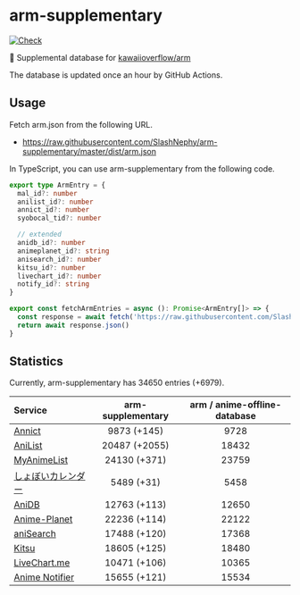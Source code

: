 # arm-supplementary

[![Check](https://github.com/SlashNephy/arm-supplementary/actions/workflows/check-node.yml/badge.svg)](https://github.com/SlashNephy/arm-supplementary/actions/workflows/check-node.yml)

💊 Supplemental database for [kawaiioverflow/arm](https://github.com/kawaiioverflow/arm)

The database is updated once an hour by GitHub Actions.

## Usage

Fetch arm.json from the following URL.

- https://raw.githubusercontent.com/SlashNephy/arm-supplementary/master/dist/arm.json

In TypeScript, you can use arm-supplementary from the following code.

```TypeScript
export type ArmEntry = {
  mal_id?: number
  anilist_id?: number
  annict_id?: number
  syobocal_tid?: number

  // extended
  anidb_id?: number
  animeplanet_id?: string
  anisearch_id?: number
  kitsu_id?: number
  livechart_id?: number
  notify_id?: string
}

export const fetchArmEntries = async (): Promise<ArmEntry[]> => {
  const response = await fetch('https://raw.githubusercontent.com/SlashNephy/arm-supplementary/master/dist/arm.json')
  return await response.json()
}
```

## Statistics

Currently, arm-supplementary has 34650 entries (+6979).

| Service                                     | arm-supplementary | arm / anime-offline-database |
| :------------------------------------------ | :---------------: | :--------------------------: |
| [Annict](https://annict.com)                |    9873 (+145)    |             9728             |
| [AniList](https://anilist.co)               |   20487 (+2055)   |            18432             |
| [MyAnimeList](https://myanimelist.net)      |   24130 (+371)    |            23759             |
| [しょぼいカレンダー](https://cal.syoboi.jp) |    5489 (+31)     |             5458             |
| [AniDB](https://anidb.net)                  |   12763 (+113)    |            12650             |
| [Anime-Planet](https://anime-planet.com)    |   22236 (+114)    |            22122             |
| [aniSearch](https://anisearch.com)          |   17488 (+120)    |            17368             |
| [Kitsu](https://kitsu.io)                   |   18605 (+125)    |            18480             |
| [LiveChart.me](https://livechart.me)        |   10471 (+106)    |            10365             |
| [Anime Notifier](https://notify.moe)        |   15655 (+121)    |            15534             |
